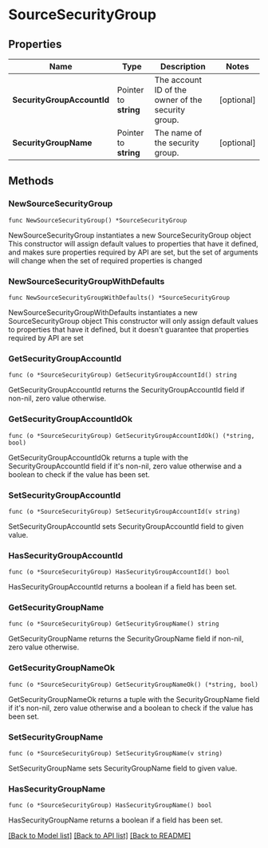 # SourceSecurityGroup

## Properties

Name | Type | Description | Notes
------------ | ------------- | ------------- | -------------
**SecurityGroupAccountId** | Pointer to **string** | The account ID of the owner of the security group. | [optional] 
**SecurityGroupName** | Pointer to **string** | The name of the security group. | [optional] 

## Methods

### NewSourceSecurityGroup

`func NewSourceSecurityGroup() *SourceSecurityGroup`

NewSourceSecurityGroup instantiates a new SourceSecurityGroup object
This constructor will assign default values to properties that have it defined,
and makes sure properties required by API are set, but the set of arguments
will change when the set of required properties is changed

### NewSourceSecurityGroupWithDefaults

`func NewSourceSecurityGroupWithDefaults() *SourceSecurityGroup`

NewSourceSecurityGroupWithDefaults instantiates a new SourceSecurityGroup object
This constructor will only assign default values to properties that have it defined,
but it doesn't guarantee that properties required by API are set

### GetSecurityGroupAccountId

`func (o *SourceSecurityGroup) GetSecurityGroupAccountId() string`

GetSecurityGroupAccountId returns the SecurityGroupAccountId field if non-nil, zero value otherwise.

### GetSecurityGroupAccountIdOk

`func (o *SourceSecurityGroup) GetSecurityGroupAccountIdOk() (*string, bool)`

GetSecurityGroupAccountIdOk returns a tuple with the SecurityGroupAccountId field if it's non-nil, zero value otherwise
and a boolean to check if the value has been set.

### SetSecurityGroupAccountId

`func (o *SourceSecurityGroup) SetSecurityGroupAccountId(v string)`

SetSecurityGroupAccountId sets SecurityGroupAccountId field to given value.

### HasSecurityGroupAccountId

`func (o *SourceSecurityGroup) HasSecurityGroupAccountId() bool`

HasSecurityGroupAccountId returns a boolean if a field has been set.

### GetSecurityGroupName

`func (o *SourceSecurityGroup) GetSecurityGroupName() string`

GetSecurityGroupName returns the SecurityGroupName field if non-nil, zero value otherwise.

### GetSecurityGroupNameOk

`func (o *SourceSecurityGroup) GetSecurityGroupNameOk() (*string, bool)`

GetSecurityGroupNameOk returns a tuple with the SecurityGroupName field if it's non-nil, zero value otherwise
and a boolean to check if the value has been set.

### SetSecurityGroupName

`func (o *SourceSecurityGroup) SetSecurityGroupName(v string)`

SetSecurityGroupName sets SecurityGroupName field to given value.

### HasSecurityGroupName

`func (o *SourceSecurityGroup) HasSecurityGroupName() bool`

HasSecurityGroupName returns a boolean if a field has been set.


[[Back to Model list]](../README.md#documentation-for-models) [[Back to API list]](../README.md#documentation-for-api-endpoints) [[Back to README]](../README.md)


